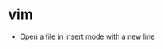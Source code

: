 # vim 

* [Open a file in insert mode with a new line](open-a-file-in-insert-mode-with-a-new-line.md)
